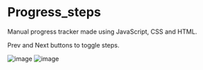 # Progress_steps
Manual progress tracker made using JavaScript, CSS and HTML.

Prev and Next buttons to toggle steps.


![image](https://github.com/daviskj/Progress_steps/assets/98443655/8eef3337-1f86-46d4-8399-7fc1a8925a3b) ![image](https://github.com/daviskj/Progress_steps/assets/98443655/2935ebcf-e40e-475c-9431-2763c79eac63)


